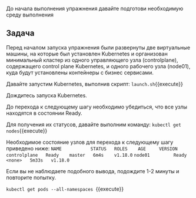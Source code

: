 До начала выполнения упражнения давайте подготови необходимую среду выполнения

## Задача

Перед началом запуска упражнения были развернуты две виртуальные машины, на которые был установлен Kubernetes и организован минимальный кластер из одного управляющего узла (controlplane), содержащего control plane Kubernetes, и одного рабочего узла (node01), куда будут установлены контейнеры с бизнес сервисами.

Давайте запустим Kubernetes, выполнив скрипт: `launch.sh`{{execute}}

Дождитесь запуска Kubernetes.

До перехода к следующему шагу необходимо убедиться, что все узлы находятся в состоянии Ready.

Для получения их статусов, давайте выполним команду: `kubectl get nodes`{{execute}}

Необходимое состояние узлов для перехода к следующему шагу приведено ниже:
`NAME           STATUS   ROLES    AGE     VERSION`
`controlplane   Ready    master   6m4s    v1.18.0`
`node01         Ready    <none>   5m33s   v1.18.0`

Если вы не наблюдаете подобного вывода, подождите 1-2 минуты и повторите попытку.

`kubectl get pods --all-namespaces `{{execute}}